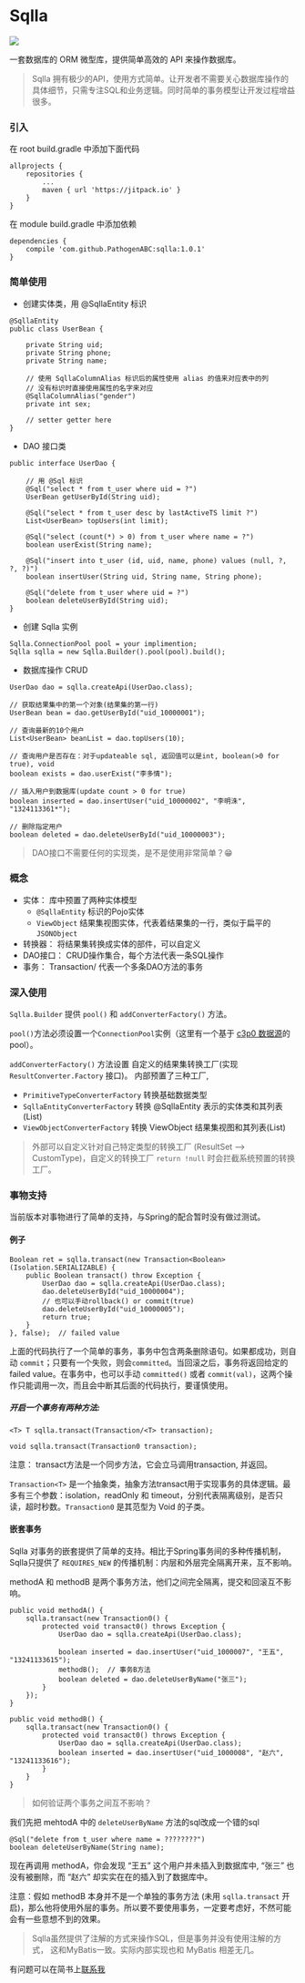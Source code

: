 # Sqlla

[![](https://jitpack.io/v/PathogenABC/sqlla.svg)](https://jitpack.io/#PathogenABC/sqlla)

一套数据库的 ORM 微型库，提供简单高效的 API 来操作数据库。
> Sqlla 拥有极少的API，使用方式简单。让开发者不需要关心数据库操作的具体细节，只需专注SQL和业务逻辑。同时简单的事务模型让开发过程增益很多。

### 引入
在 root build.gradle 中添加下面代码

```
allprojects {
    repositories {
        ...
        maven { url 'https://jitpack.io' }
    }
}
```
在 module build.gradle 中添加依赖

```
dependencies {
    compile 'com.github.PathogenABC:sqlla:1.0.1'
}
```

### 简单使用

* 创建实体类，用 @SqllaEntity 标识

```
@SqllaEntity
public class UserBean {

    private String uid;
    private String phone;
    private String name;

    // 使用 SqllaColumnAlias 标识后的属性使用 alias 的值来对应表中的列
    // 没有标识时直接使用属性的名字来对应
    @SqllaColumnAlias("gender")
    private int sex;

    // setter getter here
}
```

* DAO 接口类

```
public interface UserDao {

    // 用 @Sql 标识
    @Sql("select * from t_user where uid = ?")
    UserBean getUserById(String uid);

    @Sql("select * from t_user desc by lastActiveTS limit ?")
    List<UserBean> topUsers(int limit);

    @Sql("select (count(*) > 0) from t_user where name = ?")
    boolean userExist(String name);

    @Sql("insert into t_user (id, uid, name, phone) values (null, ?, ?, ?)")
    boolean insertUser(String uid, String name, String phone);

    @Sql("delete from t_user where uid = ?")
    boolean deleteUserById(String uid);
}
```

* 创建 Sqlla 实例

```
Sqlla.ConnectionPool pool = your implimention;
Sqlla sqlla = new Sqlla.Builder().pool(pool).build();
```

* 数据库操作 CRUD

```
UserDao dao = sqlla.createApi(UserDao.class);

// 获取结果集中的第一个对象(结果集的第一行)
UserBean bean = dao.getUserById("uid_10000001");

// 查询最新的10个用户
List<UserBean> beanList = dao.topUsers(10);

// 查询用户是否存在：对于updateable sql, 返回值可以是int, boolean(>0 for true), void
boolean exists = dao.userExist("李多情");

// 插入用户到数据库(update count > 0 for true)
boolean inserted = dao.insertUser("uid_10000002", "李明洙", "1324113361*");

// 删除指定用户
boolean deleted = dao.deleteUserById("uid_10000003");
```
> DAO接口不需要任何的实现类，是不是使用非常简单？😁

### 概念

* 实体： 库中预置了两种实体模型
    * `@SqllaEntity` 标识的Pojo实体
    * `ViewObject` 结果集视图实体，代表着结果集的一行，类似于扁平的 `JSONObject`
* 转换器： 将结果集转换成实体的部件，可以自定义
* DAO接口： CRUD操作集合，每个方法代表一条SQL操作
* 事务： Transaction/<T> 代表一个多条DAO方法的事务


### 深入使用

  `Sqlla.Builder` 提供 `pool()` 和 `addConverterFactory()` 方法。

  `pool()`方法必须设置一个`ConnectionPool`实例（这里有一个基于 [c3p0 数据源](https://github.com/PathogenABC/sqlla-pool-c3p0)的 pool）。

  `addConverterFactory()` 方法设置 自定义的结果集转换工厂(实现 `ResultConverter.Factory` 接口)。 内部预置了三种工厂,

  * `PrimitiveTypeConverterFactory`	    转换基础数据类型
  * `SqllaEntityConverterFactory`      转换 @SqllaEntity 表示的实体类和其列表(List)
  * `ViewObjectConverterFactory`       转换 ViewObject 结果集视图和其列表(List<ViewObject>)

> 外部可以自定义针对自己特定类型的转换工厂 (ResultSet --> CustomType)，自定义的转换工厂 `return !null` 时会拦截系统预置的转换工厂。


### 事物支持

当前版本对事物进行了简单的支持，与Spring的配合暂时没有做过测试。

#### 例子

```
Boolean ret = sqlla.transact(new Transaction<Boolean>(Isolation.SERIALIZABLE) {
    public Boolean transact() throw Exception {
        UserDao dao = sqlla.createApi(UserDao.class);
        dao.deleteUserById("uid_10000004");
        // 也可以手动rollback() or commit(true)
        dao.deleteUserById("uid_10000005");
        return true;
    }
}, false);	// failed value
```

上面的代码执行了一个简单的事务，事务中包含两条删除语句。如果都成功，则自动 `commit`；只要有一个失败，则会`committed`。当回滚之后，事务将返回给定的 failed value。在事务中，也可以手动  `committed()` 或者 `commit(val)`，这两个操作只能调用一次，而且会中断其后面的代码执行，要谨慎使用。

##### 开启一个事务有两种方法:

`<T> T sqlla.transact(Transaction/<T> transaction);`

`void sqlla.transact(Transaction0 transaction);`

注意： transact方法是一个同步方法，它会立马调用transaction, 并返回。

`Transaction<T>` 是一个抽象类，抽象方法transact用于实现事务的具体逻辑。最多有三个参数：isolation，readOnly 和 timeout，分别代表隔离级别，是否只读，超时秒数。`Transaction0` 是其范型为 Void 的子类。

#### 嵌套事务

Sqlla 对事务的嵌套提供了简单的支持。相比于Spring事务间的多种传播机制，Sqlla只提供了 `REQUIRES_NEW` 的传播机制：内层和外层完全隔离开来，互不影响。

methodA 和 methodB 是两个事务方法，他们之间完全隔离，提交和回滚互不影响。

```
public void methodA() {
    sqlla.transact(new Transaction0() {
        protected void transact0() throws Exception {
            UserDao dao = sqlla.createApi(UserDao.class);

            boolean inserted = dao.insertUser("uid_1000007", "王五", "13241133615");
            methodB();  // 事务B方法
            boolean deleted = dao.deleteUserByName("张三");
        }
    });
}

public void methodB() {
    sqlla.transact(new Transaction0() {
        protected void transact0() throws Exception {
            UserDao dao = sqlla.createApi(UserDao.class);
            boolean inserted = dao.insertUser("uid_1000008", "赵六", "13241133616");
        }
    }
}
```

> 如何验证两个事务之间互不影响？

我们先把 mehtodA 中的 `deleteUserByName` 方法的sql改成一个错的sql

```
@Sql("delete from t_user where name = ????????")
boolean deleteUserByName(String name);
```

现在再调用 methodA，你会发现 “王五” 这个用户并未插入到数据库中, “张三” 也没有被删除，而 “赵六” 却实实在在的插入到了数据库中。

注意：假如 methodB 本身并不是一个单独的事务方法 (未用 `sqlla.transact` 开启)，那么他将使用外层的事务。所以要不要使用事务，一定要考虑好，不然可能会有一些意想不到的效果。

> Sqlla虽然提供了注解的方式来操作SQL，但是事务并没有使用注解的方式， 这和MyBatis一致。实际内部实现也和 MyBatis 相差无几。


有问题可以在简书上[联系我](http://www.jianshu.com/u/4c0007dc5b43)
